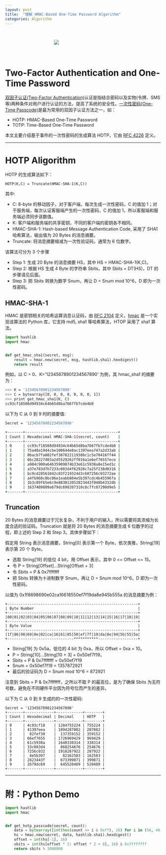 ```yaml
---
layout: post
title:  "理解 HMAC-Based One-Time Password Algorithm"
categories: Algorithm
---
```


&nbsp;&nbsp;&nbsp;&nbsp;&nbsp;

&nbsp;&nbsp;&nbsp;&nbsp;&nbsp;&nbsp;&nbsp;&nbsp;&nbsp;&nbsp;&nbsp;&nbsp;&nbsp;&nbsp;&nbsp;&nbsp;&nbsp;&nbsp;&nbsp;&nbsp;&nbsp;&nbsp;&nbsp;&nbsp;&nbsp;&nbsp;&nbsp;&nbsp;&nbsp;&nbsp;&nbsp;&nbsp;&nbsp;&nbsp;&nbsp;&nbsp;&nbsp;&nbsp;&nbsp;&nbsp;![](http://7xp2eu.com1.z0.glb.clouddn.com/otp1.png)

&nbsp;&nbsp;&nbsp;&nbsp;&nbsp;


# Two-Factor Authentication and One-Time Password

[双因子认证(Two-Factor Authentication)](http://baike.baidu.com/view/1298637.htm)认证是指结合密码以及实物(令牌、SMS等)两种条件对用户进行认证的方法，提高了系统的安全性。[一次性密码(One-Time Passcode)](https://en.wikipedia.org/wiki/One-time_password)是最为常用的双因子认证方法之一，如：

- HOTP: HMAC-Based One-Time Password
- TOTP: Time-Based One-Time Password

本文主要介绍基于事件的一次性密码的生成算法 HOTP，它由 [RFC 4226](https://tools.ietf.org/html/rfc4226) 定义。

-----------

# HOTP Aligorithm

HOTP 的生成算法如下：

~~~
HOTP(K,C) = Truncate(HMAC-SHA-1(K,C))
~~~

其中:

- C: 8-byte 的移动因子，对于客户端，每次生成一次性密码，C 的值加 1；对于服务端，每次认证客服端产生的一次性密码，C 的值加 1，所以客服端和服务端必须同步该数值。
- K: 客户端和服务端的共享密钥，不同的客户端的密钥各不相同。
- HMAC-SHA-1: Hash-based Message Authentication Code, 采用了 SHA1 哈希算法，输出值为 20 Bytes 的消息摘要。
- Truncate: 将消息摘要缩减为一次性验证码，通常为 6 位数字。

该算法可分为 3 个步骤

- Step 1: 生成 20 Byte 的消息摘要 HS，其中 HS = HMAC-SHA-1(K,C)。- Step 2: 根据 HS 生成 4 Byte 的字符串 Sbits，其中 Sbits = DT(HS)，DT 的步骤请见后面。- Step 3: 把 Sbits 转换为数字 Snum，再让 D = Snum mod 10^6，D 即为一次性密码。

## HMAC-SHA-1

HMAC 是密钥相关的哈希运算消息认证码，由 [RFC 2104](https://tools.ietf.org/pdf/rfc2104.pdf) 定义，[hmac](https://docs.python.org/2/library/hmac.html) 是一个实现该算法的 Python 库，它支持 md5, sha1 等哈希算法，HTOP 采用了 sha1 算法。

~~~ python
import hashlib
import hmac


def get_hmac_sha1(secret, msg):
    result = hmac.new(secret, msg, hashlib.sha1).hexdigest()
    return result
~~~

例如，以 C = 0、K='12345678901234567890' 为例，其 hmac_sha1 的摘要为：

~~~ bash
>>> K = '12345678901234567890'
>>> C = bytearray([0, 0, 0, 0, 0, 0, 0, 1])
>>> print get_hmac_sha1(K, C)
cc93cf18508d94934c64b65d8ba7667fb7cde4b0
~~~

以下为 C 从 0 到 9 时的摘要值:

~~~ bash
Secret = '12345678901234567890'

+-------+------------------------------------------+
| Count | Hexadecimal HMAC-SHA-1(secret, count)    |+-------+------------------------------------------+| 0     | cc93cf18508d94934c64b65d8ba7667fb7cde4b0 || 1     | 75a48a19d4cbe100644e8ac1397eea747a2d33ab || 2     | 0bacb7fa082fef30782211938bc1c5e70416ff44 || 3     | 66c28227d03a2d5529262ff016a1e6ef76557ece || 4     | a904c900a64b35909874b33e61c5938a8e15ed1c || 5     | a37e783d7b7233c083d4f62926c7a25f238d0316 || 6     | bc9cd28561042c83f219324d3c607256c03272ae || 7     | a4fb960c0bc06e1eabb804e5b397cdc4b45596fa || 8     | 1b3c89f65e6c9e883012052823443f048b4332db || 9     | 1637409809a679dc698207310c8c7fc07290d9e5 |
+-------+------------------------------------------+
~~~

## Truncation20 Bytes 的消息摘要过于冗长复杂，不利于用户的输入，所以需要将其浓缩为长度合适的验证码。Truncation 就是将 20 Bytes 的消息摘要生成 6 位数字的过程，即上述的 Step 2 和 Step 3。具体步骤如下：
假定用 String 表示消息摘要，String[0] 表示第一个 Byte，依次类推，String[19] 表示第 20 个 Byte。

- 选取 String[19] 的低位 4 bit，用 Offset 表示，其中 0 <= Offset <= 15。
- 令 P = String[Offset]...String[Offset + 3]
- 令 Sbits = P & 0x7fffffff
- 把 Sbits 转换为十进制数字 Snum，再让 D = Snum mod 10^6，D 即为一次性密码。以值为 0x1f8698690e02ca16618550ef7f19da8e945b555a 的消息摘要为例：~~~
+-----------------------------------------------------------+| Byte Number                                               |+-----------------------------------------------------------+|00|01|02|03|04|05|06|07|08|09|10|11|12|13|14|15|16|17|18|19|+-----------------------------------------------------------+| Byte Value                                                |+-----------------------------------------------------------+|1f|86|98|69|0e|02|ca|16|61|85|50|ef|7f|19|da|8e|94|5b|55|5a|+------------------------------***********------------------+~~~
- String[19] 为 0x5a，低位的 4 bit 为 0xa，所以 Offset = 0xa = 10。
- P = String[10]...String[10 + 3] = 0x50ef7f19。
- Sbits = P & 0x7fffffff = 0x50ef7f19
- Snum = 0x50ef7f19 = 1357872921
- 最后的验证码为 D = Snum mod 10^6 = 872921注意到 Sbits = P & 0x7fffffff，之所以不取 P 的最高位，是为了确保 Sbits 为无符号数，避免在不同硬件平台因为符号位而产生的差异。
以下为 C 从 0 到 9 生成的的一次性密码:
~~~
Secret = '12345678901234567890'
+-------+-------------+------------+--------+| Count | Hexadecimal | Decimal    | HOTP   |+-------+-------------+------------+--------+| 0     | 4c93cf18    | 1284755224 | 755224 || 1     | 41397eea    | 1094287082 | 287082 || 2     |  82fef30    |  137359152 | 359152 || 3     | 66ef7655    | 1726969429 | 969429 || 4     | 61c5938a    | 1640338314 | 338314 || 5     | 33c083d4    |  868254676 | 254676 || 6     | 7256c032    | 1918287922 | 287922 || 7     |  4e5b397    |   82162583 | 162583 || 8     | 2823443f    |  673399871 | 399871 || 9     | 2679dc69    |  645520489 | 520489 |+-------+-------------+------------+--------+~~~
--------------# 附：Python Demo


~~~ python
import hashlib
import hmac


def get_hotp_passcode(secret, count):
    data = bytearray([int(hex(count >> i & 0xff), 16) for i in (56, 48, 40, 32 ,24, 16, 8, 0)])
    hs = hmac.new(secret, data, hashlib.sha1).hexdigest()
    offset = int(hs[-1], 16)
    sbits = int(hs[offset * 2: offset * 2 + 8], 16) & 0x7fffffff
    return sbits % 1000000
~~~
